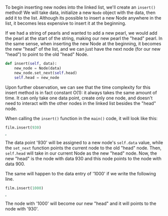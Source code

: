 <!--title={Inserting Into a Linked List}-->

<!--badges={Algorithms:10}-->

<!--concepts={Inserting Into a Linked List}-->

To begin inserting new nodes into the linked list, we'll create an `insert()` method! We will take data, initialize a new `Node` object with the data, then add it to the list. Although its possible to insert a new Node anywhere in the list, it becomes less expensive to insert it at the beginning.

If we had a string of pearls and wanted to add a new pearl, we would add the pearl at the start of the string, making our new pearl the "head" pearl. In the same sense, when inserting the new Node at the beginning, it becomes the new "head" of the list, and we can just have the next node (for our new "head") to point to the old "head" Node.

```python
def insert(self, data):
    new_node = Node(data)
    new_node.set_next(self.head)
    self.head = new_node
```
Upon further observation, we can see that the time complexity for this insert method is in fact constant O(1): it always takes the same amount of time. It can only take one data point, create only one node, and doesn't need to interact with the other nodes in the linked list besides the "head" node.

When calling the `insert()` function in the `main()` code, it will look like this:

```python
film.insert(930)
```
<img src="https://tva1.sinaimg.cn/large/0082zybpgy1gc0lrqgwglj31tk04wjs9.jpg" style="zoom:25%;" />

The data point '930' will be assigned to a new node's `self.data` value, while the `set_next` function points the current node to the old "head" node. Then, `self.head` will take in our current Node as the new "head" node. Now, the new "head" is the node with data 930 and this node points to the node with data 900.

The same will happen to the data entry of '1000' if we write  the following line.

```python
film.insert(1000)
```

<img src="https://tva1.sinaimg.cn/large/0082zybpgy1gc0lsgn5toj32e6054t9z.jpg" style="zoom:25%;" />

The node with '1000'  will become our new "head" and it will points to the node with '930'.




